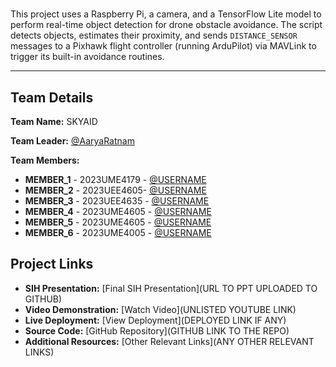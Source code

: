 # 

This project uses a Raspberry Pi, a camera, and a TensorFlow Lite model to perform real-time object detection for drone obstacle avoidance. The script detects objects, estimates their proximity, and sends `DISTANCE_SENSOR` messages to a Pixhawk flight controller (running ArduPilot) via MAVLink to trigger its built-in avoidance routines.

---

## Team Details

**Team Name:** SKYAID 

**Team Leader:** [@AaryaRatnam](https://github.com/AaryaRatnam)

**Team Members:**

- **MEMBER_1** - 2023UME4179 - [@USERNAME](https://github.com/AaryaRatnam)
- **MEMBER_2** - 2023UEE4605- [@USERNAME](https://github.com/VivianakaVivek)
- **MEMBER_3** - 2023UEE4635 - [@USERNAME](https://github.com/aditya4635)
- **MEMBER_4** - 2023UME4605 - [@USERNAME](https://github.com/USERNAME)
- **MEMBER_5** - 2023UME4605 - [@USERNAME](https://github.com/USERNAME)
- **MEMBER_6** - 2023UME4005 - [@USERNAME](https://github.com/USERNAME)

## Project Links

- **SIH Presentation:** [Final SIH Presentation](URL TO PPT UPLOADED TO GITHUB)
- **Video Demonstration:** [Watch Video](UNLISTED YOUTUBE LINK)
- **Live Deployment:** [View Deployment](DEPLOYED LINK IF ANY)
- **Source Code:** [GitHub Repository](GITHUB LINK TO THE REPO)
- **Additional Resources:** [Other Relevant Links](ANY OTHER RELEVANT LINKS)


